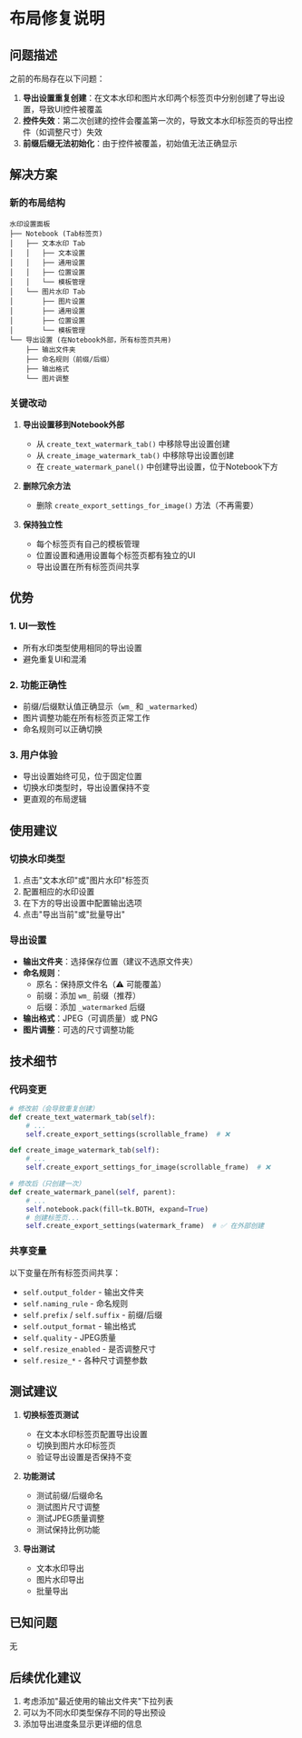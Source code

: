 # 布局修复说明

## 问题描述

之前的布局存在以下问题：

1. **导出设置重复创建**：在文本水印和图片水印两个标签页中分别创建了导出设置，导致UI控件被覆盖
2. **控件失效**：第二次创建的控件会覆盖第一次的，导致文本水印标签页的导出控件（如调整尺寸）失效
3. **前缀后缀无法初始化**：由于控件被覆盖，初始值无法正确显示

## 解决方案

### 新的布局结构

```
水印设置面板
├── Notebook (Tab标签页)
│   ├── 文本水印 Tab
│   │   ├── 文本设置
│   │   ├── 通用设置
│   │   ├── 位置设置
│   │   └── 模板管理
│   └── 图片水印 Tab
│       ├── 图片设置
│       ├── 通用设置
│       ├── 位置设置
│       └── 模板管理
└── 导出设置 (在Notebook外部，所有标签页共用)
    ├── 输出文件夹
    ├── 命名规则（前缀/后缀）
    ├── 输出格式
    └── 图片调整
```

### 关键改动

1. **导出设置移到Notebook外部**
   - 从 `create_text_watermark_tab()` 中移除导出设置创建
   - 从 `create_image_watermark_tab()` 中移除导出设置创建
   - 在 `create_watermark_panel()` 中创建导出设置，位于Notebook下方

2. **删除冗余方法**
   - 删除 `create_export_settings_for_image()` 方法（不再需要）

3. **保持独立性**
   - 每个标签页有自己的模板管理
   - 位置设置和通用设置每个标签页都有独立的UI
   - 导出设置在所有标签页间共享

## 优势

### 1. UI一致性
- 所有水印类型使用相同的导出设置
- 避免重复UI和混淆

### 2. 功能正确性
- 前缀/后缀默认值正确显示（`wm_` 和 `_watermarked`）
- 图片调整功能在所有标签页正常工作
- 命名规则可以正确切换

### 3. 用户体验
- 导出设置始终可见，位于固定位置
- 切换水印类型时，导出设置保持不变
- 更直观的布局逻辑

## 使用建议

### 切换水印类型
1. 点击"文本水印"或"图片水印"标签页
2. 配置相应的水印设置
3. 在下方的导出设置中配置输出选项
4. 点击"导出当前"或"批量导出"

### 导出设置
- **输出文件夹**：选择保存位置（建议不选原文件夹）
- **命名规则**：
  - 原名：保持原文件名（⚠️ 可能覆盖）
  - 前缀：添加 `wm_` 前缀（推荐）
  - 后缀：添加 `_watermarked` 后缀
- **输出格式**：JPEG（可调质量）或 PNG
- **图片调整**：可选的尺寸调整功能

## 技术细节

### 代码变更
```python
# 修改前（会导致重复创建）
def create_text_watermark_tab(self):
    # ...
    self.create_export_settings(scrollable_frame)  # ❌

def create_image_watermark_tab(self):
    # ...
    self.create_export_settings_for_image(scrollable_frame)  # ❌

# 修改后（只创建一次）
def create_watermark_panel(self, parent):
    # ...
    self.notebook.pack(fill=tk.BOTH, expand=True)
    # 创建标签页...
    self.create_export_settings(watermark_frame)  # ✅ 在外部创建
```

### 共享变量
以下变量在所有标签页间共享：
- `self.output_folder` - 输出文件夹
- `self.naming_rule` - 命名规则
- `self.prefix` / `self.suffix` - 前缀/后缀
- `self.output_format` - 输出格式
- `self.quality` - JPEG质量
- `self.resize_enabled` - 是否调整尺寸
- `self.resize_*` - 各种尺寸调整参数

## 测试建议

1. **切换标签页测试**
   - 在文本水印标签页配置导出设置
   - 切换到图片水印标签页
   - 验证导出设置是否保持不变

2. **功能测试**
   - 测试前缀/后缀命名
   - 测试图片尺寸调整
   - 测试JPEG质量调整
   - 测试保持比例功能

3. **导出测试**
   - 文本水印导出
   - 图片水印导出
   - 批量导出

## 已知问题

无

## 后续优化建议

1. 考虑添加"最近使用的输出文件夹"下拉列表
2. 可以为不同水印类型保存不同的导出预设
3. 添加导出进度条显示更详细的信息

